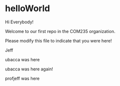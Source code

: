 # helloWorld

Hi Everybody!

Welcome to our first repo in the COM235 organization.

Please modify this file to indicate that you were here!

Jeff

ubacca was here

ubacca was here again!

profjeff was here

